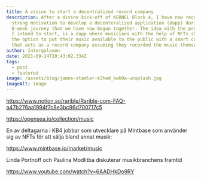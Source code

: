 ```yaml
---
title: A vision to start a decentralized record company
description: After a divine kick-off of KERNEL Block 4, I have now received
  strong motivation to develop a decenteralized application (dapp) during this
  8-week journey that we have now begun together. The idea with the project that
  I intend to start, is a dapp where musicians with the help of NFTs should have
  the option to put their music available to the public with a smart contract
  that acts as a record company assuming they recorded the music themselves.
author: Intergalaxen
date: 2021-09-24T20:43:02.334Z
tags:
  - post
  - featured
image: /assets/blog/james-stamler-k3hed_kwh0a-unsplash.jpg
imageAlt: image
---
```

<https://www.notion.so/rarible/Rarible-com-FAQ-a47b276aa1994f7c8e3bc96d700717c5>

[](https://www.notion.so/rarible/Rarible-com-FAQ-a47b276aa1994f7c8e3bc96d700717c5)<https://opensea.io/collection/music>

[](https://opensea.io/collection/music)En av deltagarna i KB4 jobbar som utvecklare på Mintbase som använder sig av NFTs för att sälja bland annat musik:

<https://www.mintbase.io/market/music>

Linda Portnoff och Paulina Modlitba diskuterar musikbranchens framtid

<https://www.youtube.com/watch?v=6AADHkDo9RY>
